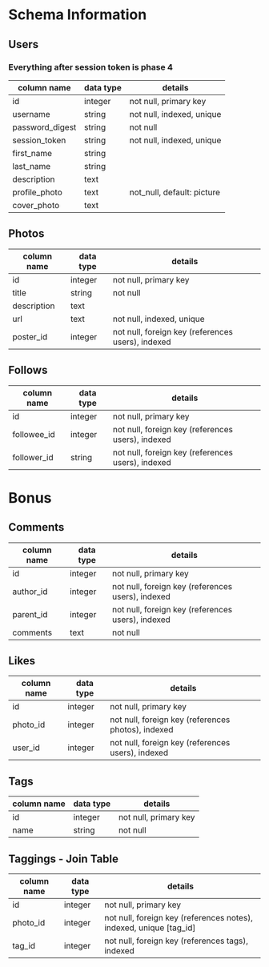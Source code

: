 # Schema Information

## Users
### Everything after session token is phase 4
column name     | data type | details
----------------|-----------|-----------------------
id              | integer   | not null, primary key
username        | string    | not null, indexed, unique
password_digest | string    | not null
session_token   | string    | not null, indexed, unique
first_name      | string    |
last_name       | string    |
description     | text      |
profile_photo   | text      | not_null, default: picture
cover_photo     | text      |

## Photos
column name | data type | details
------------|-----------|-----------------------
id          | integer   | not null, primary key
title       | string    | not null
description | text      |
url         | text      | not null, indexed, unique
poster_id   | integer   | not null, foreign key (references users), indexed

## Follows
column name | data type | details
------------|-----------|-----------------------
id          | integer   | not null, primary key
followee_id | integer   | not null, foreign key (references users), indexed
follower_id | string    | not null, foreign key (references users), indexed

# Bonus

## Comments
column name | data type | details
------------|-----------|-----------------------
id          | integer   | not null, primary key
author_id   | integer   | not null, foreign key (references users), indexed
parent_id   | integer   | not null, foreign key (references users), indexed
comments    | text      | not null

## Likes
column name | data type | details
------------|-----------|-----------------------
id          | integer   | not null, primary key
photo_id    | integer   | not null, foreign key (references photos), indexed
user_id     | integer   | not null, foreign key (references users), indexed

## Tags
column name | data type | details
------------|-----------|-----------------------
id          | integer   | not null, primary key
name        | string    | not null

## Taggings - Join Table
column name | data type | details
------------|-----------|-----------------------
id          | integer   | not null, primary key
photo_id     | integer   | not null, foreign key (references notes), indexed, unique [tag_id]
tag_id      | integer   | not null, foreign key (references tags), indexed
